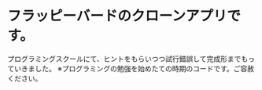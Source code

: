 # フラッピーバードのクローンアプリです。

プログラミングスクールにて、ヒントをもらいつつ試行錯誤して完成形までもっていきました。
※プログラミングの勉強を始めたての時期のコードです。ご容赦ください。
